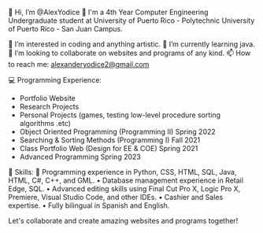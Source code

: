 👋 Hi, I’m @AlexYodice
📓 I'm a 4th Year Computer Engineering Undergraduate student at University of Puerto Rico - Polytechnic University of Puerto Rico - San Juan Campus.

👀 I’m interested in coding and anything artistic.
🌱 I’m currently learning java.
💞️ I’m looking to collaborate on websites and programs of any kind.
📫 How to reach me: alexanderyodice2@gmail.com

💻 Programming Experience:
- Portfolio Website
- Research Projects
- Personal Projects (games, testing low-level procedure sorting algorithms .etc)
- Object Oriented Programming (Programming II) Spring 2022
- Searching & Sorting Methods (Programming I) Fall 2021
- Class Portfolio Web (Design for EE & COE) Spring 2021
- Advanced Programming Spring 2023


🚀 Skills:
🤖 Programming experience in Python, CSS, HTML, SQL, Java, HTML, C#, C++, and GML.
• Database management experience in Retail Edge, SQL.
• Advanced editing skills using Final Cut Pro X, Logic Pro X, Premiere, Visual Studio Code, and other IDEs.
• Cashier and Sales expertise.
• Fully bilingual in Spanish and English.

Let's collaborate and create amazing websites and programs together!
